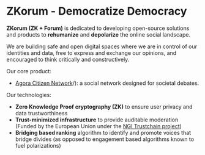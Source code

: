 # ZKorum - Democratize Democracy

**ZKorum (ZK + Forum)** is dedicated to developing open-source solutions and products to **rehumanize** and **depolarize** the online social landscape.

We are building safe and open digital spaces where we are in control of our identities and data, free to express and exchange our opinions, and encouraged to think critically and constructively.

Our core product:

- [Agora Citizen Network](https://github.com/zkorum/agora)/): a social network designed for societal debates.

Our technologies:
- **Zero Knowledge Proof cryptography (ZK)** to ensure user privacy and data trustworthiness
- **Trust-minimized infrastructure** to provide auditable moderation (Funded by the European Union under the [NGI Trustchain project](https://trustchain.ngi.eu/))
- **Bridging based ranking** algorithm to identify and promote voices that bridge divides (as opposed to engagement based algorithms known to fuel polarizations)
